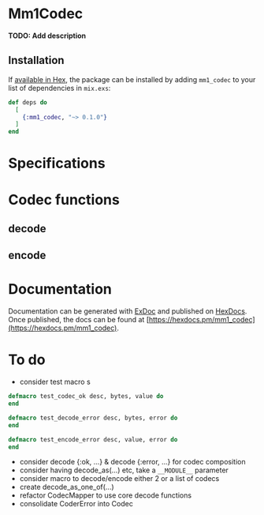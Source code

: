 # Mm1Codec

**TODO: Add description**

## Installation
If [available in Hex](https://hex.pm/docs/publish), the package can be installed
by adding `mm1_codec` to your list of dependencies in `mix.exs`:

```elixir
def deps do
  [
    {:mm1_codec, "~> 0.1.0"}
  ]
end
```

# Specifications

# Codec functions

## decode
## encode

# Documentation

Documentation can be generated with [ExDoc](https://github.com/elixir-lang/ex_doc)
and published on [HexDocs](https://hexdocs.pm). Once published, the docs can
be found at [https://hexdocs.pm/mm1_codec](https://hexdocs.pm/mm1_codec).

# To do
- consider test macro s
```elixir
defmacro test_codec_ok desc, bytes, value do
end

defmacro test_decode_error desc, bytes, error do
end

defmacro test_encode_error desc, value, error do
end

````

- consider decode {:ok, ...} & decode {:error, ...} for codec composition
- consider having decode_as(...) etc, take a `__MODULE__` parameter
- consider macro to decode/encode either 2 or a list of codecs
- create decode_as_one_of(...)
- refactor CodecMapper to use core decode functions
- consolidate CoderError into Codec
